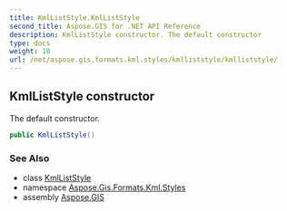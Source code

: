 ```yaml
---
title: KmlListStyle.KmlListStyle
second_title: Aspose.GIS for .NET API Reference
description: KmlListStyle constructor. The default constructor
type: docs
weight: 10
url: /net/aspose.gis.formats.kml.styles/kmlliststyle/kmlliststyle/
---
```

## KmlListStyle constructor

The default constructor.

```csharp
public KmlListStyle()
```

### See Also

* class [KmlListStyle](../)
* namespace [Aspose.Gis.Formats.Kml.Styles](../../kmlliststyle/)
* assembly [Aspose.GIS](../../../)


